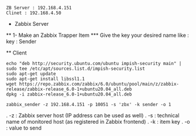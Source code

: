 ```
ZB Server : 192.168.4.151
Clinet : 192.168.4.50
```

* Zabbix Server 

** 1- Make an Zabbix Trapper Item
*** Give the key  your desired name 
like : 
key : Sender 

** Client
```
echo "deb http://security.ubuntu.com/ubuntu impish-security main" | sudo tee /etc/apt/sources.list.d/impish-security.list
sudo apt-get update
sudo apt-get install libssl1.1
wget https://repo.zabbix.com/zabbix/6.0/ubuntu/pool/main/z/zabbix-release/zabbix-release_6.0-1+ubuntu20.04_all.deb
dpkg -i zabbix-release_6.0-1+ubuntu20.04_all.deb
```

```
zabbix_sender -z 192.168.4.151 -p 10051 -s 'zbx' -k sender -o 1
```
. -z : Zabbix server host (IP address can be used as well)
. -s : technical name of monitored host (as registered in  Zabbix frontend)
. -k : item key
. -o : value to send
